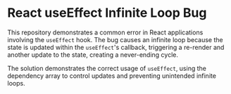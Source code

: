 # React useEffect Infinite Loop Bug
This repository demonstrates a common error in React applications involving the `useEffect` hook.  The bug causes an infinite loop because the state is updated within the `useEffect`'s callback, triggering a re-render and another update to the state, creating a never-ending cycle. 

The solution demonstrates the correct usage of `useEffect`, using the dependency array to control updates and preventing unintended infinite loops.